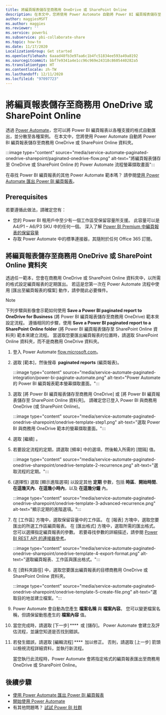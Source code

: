 ```yaml
---
title: 將編頁報表儲存至商務用 OneDrive 或 SharePoint Online
description: 在本文中，您將使用 Power Automate 自動將 Power BI 編頁報表儲存至商務用 OneDrive 或 SharePoint Online 資料夾。
author: maggiesMSFT
ms.author: maggies
ms.reviewer: ''
ms.service: powerbi
ms.subservice: pbi-collaborate-share
ms.topic: how-to
ms.date: 11/17/2020
LocalizationGroup: Get started
ms.openlocfilehash: 6aaad48fb3e97aa6c1b4fc51834ee593a49a8192
ms.sourcegitcommit: bbf7e9341a4e1cc96c969e24318c8605440282a5
ms.translationtype: HT
ms.contentlocale: zh-TW
ms.lasthandoff: 12/11/2020
ms.locfileid: "97097723"
---
```

# <a name="save-a-paginated-report-to-onedrive-for-business-or-sharepoint-online"></a>將編頁報表儲存至商務用 OneDrive 或 SharePoint Online

透過 [Power Automate](/power-automate/getting-started)，您可以將 Power BI 編頁報表以各種支援的格式自動匯出，並分散至各種案例。 在本文中，您將使用 Power Automate 自動將 Power BI 編頁報表儲存至商務用 OneDrive 或 SharePoint Online 資料夾。


:::image type="content" source="media/service-automate-paginated-onedrive-sharepoint/paginated-onedrive-flow.png" alt-text="將編頁報表儲存至 OneDrive 或 SharePoint Online 的 Power Automate 流程螢幕擷取畫面":::

在尋找 Power BI 編頁報表的其他 Power Automate 範本嗎？ 請參閱[使用 Power Automate 匯出 Power BI 編頁報表](service-automate-paginated-integration.md)。 

## <a name="prerequisites"></a>Prerequisites  

若要遵循此做法，請確定您有：

- 您的 Power BI 租用戶中至少有一個工作區受保留容量所支援。 此容量可以是 A4/P1 – A6/P3 SKU 中的任何一個。 深入了解 [Power BI Premium 中編頁報表的保留容量](../admin/service-premium-what-is.md#paginated-reports)
- 存取 Power Automate 中的標準連接器，其隨附於任何 Office 365 訂閱。

## <a name="save-a-paginated-report-to-onedrive-for-business-or-a-sharepoint-online-folder"></a>將編頁報表儲存至商務用 OneDrive 或 SharePoint Online 資料夾 

透過任一範本，您會在商務用 OneDrive 或 SharePoint Online 資料夾中，以所需的格式設定編頁報表的定期匯出。 若這是您第一次在 Power Automate 流程中使用 [匯出至編頁報表的檔案] 動作，請參閱此必要條件。 

> [!NOTE]
> 下列步驟與影像會示範如何使用 **Save a Power BI paginated report to OneDrive for Business** (將 Power BI 編頁報表儲存至商務用 OneDrive) 範本來設定流程。 遵循相同的步驟，使用 **Save a Power BI paginated report to a SharePoint Online folder** (將 Power BI 編頁報表儲存至 SharePoint Online 資料夾) 範本來建立流程。 當選取您要匯出編頁報表的位置時，請選取 SharePoint Online 資料夾，而不是商務用 OneDrive 資料夾。 

1. 登入 Power Automate [flow.microsoft.com](https://flow.microsoft.com/)。 
1. 選取 [範本]，然後搜尋  **paginated reports** (編頁報表)。 

    :::image type="content" source="media/service-automate-paginated-integration/power-bi-paginate-automate.png" alt-text="Power Automate 的 Power BI 編頁報表範本螢幕擷取畫面。":::

1. 選取 [將 Power BI 編頁報表儲存至商務用 OneDrive] 或 [將 Power BI 編頁報表儲存至 SharePoint Online 資料夾]。 請確定您已登入 Power BI 與商務用 OneDrive (或 SharePoint Online)。

    :::image type="content" source="media/service-automate-paginated-onedrive-sharepoint/onedrive-template-step1.png" alt-text="選取 Power BI 與商務用 OneDrive 範本的螢幕擷取畫面。":::
1. 選取 [繼續]  。  


1. 若要設定流程的定期，請選取 [頻率] 中的選項，然後輸入所需的 [間隔] 值。

    :::image type="content" source="media/service-automate-paginated-onedrive-sharepoint/onedrive-template-2-recurrence.png" alt-text="選取流程的定期。":::

1. (選擇性) 選取 [顯示進階選項] 以設定其他 **定期** 參數，包括 **時區**、**開始時間**、**在這幾天內**、**在這幾小時內**，以及 **在這幾分鐘** 內。  

    :::image type="content" source="media/service-automate-paginated-onedrive-sharepoint/onedrive-template-3-advanced-recurrence.png" alt-text="顯示定期的進階選項。":::

1. 在 [工作區] 方塊中，選取保留容量中的工作區。 在 [報表] 方塊中，選取您要匯出的所選工作區編頁報表。 在 [匯出格式] 方塊中，選取所需的匯出格式。 您可以選擇指定編頁報表的參數。 若要尋找參數的詳細描述，請參閱 [Power BI REST API 的連接器參考](/connectors/powerbi/#export-to-file-for-paginated-reports)。  

    :::image type="content" source="media/service-automate-paginated-onedrive-sharepoint/onedrive-template-4-export-format.png" alt-text="選取編頁報表、工作區與匯出格式。":::

1. 在 [資料夾路徑] 中，選取您要匯出編頁報表的目標商務用 OneDrive 或 SharePoint Online 資料夾。

    :::image type="content" source="media/service-automate-paginated-onedrive-sharepoint/onedrive-template-5-create-file.png" alt-text="選取目的地並建立檔案。":::

1. Power Automate 會自動為您產生 **檔案名稱** 與 **檔案內容**。 您可以變更檔案名稱，但請保留動態產生的 **檔案內容** 值。 

1. 當您完成時，請選取 [下一步] ****  或 [儲存]。 Power Automate 會建立及評估流程，並讓您知道是否找到錯誤。 

1. 若發生錯誤，請選取 [編輯流程] ****  加以修正。 否則，請選取 [上一步] 箭頭以檢視流程詳細資料，並執行新流程。 

    當您執行此流程時，Power Automate 會將指定格式的編頁報表匯出至商務用 OneDrive 或 SharePoint Online。  

## <a name="next-steps"></a>後續步驟

- [使用 Power Automate 匯出 Power BI 編頁報表](service-automate-paginated-integration.md)
- [開始使用 Power Automate](/power-automate/getting-started/)
- 有其他問題嗎？ [試試 Power BI 社群](https://community.powerbi.com/)
